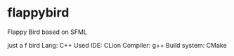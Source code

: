 # flappybird
Flappy Bird based on SFML

just a f bird
Lang: C++ 
Used IDE: CLion 
Compiler: g++
Build system: CMake

